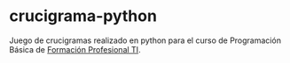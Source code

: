 # crucigrama-python
Juego de crucigramas realizado en python para el curso de Programación Básica de [Formación Profesional TI](https://informaticos.org.ar/formacion/).
